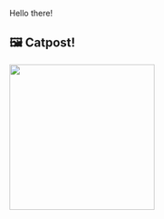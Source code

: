 Hello there!



## 🖼️ Catpost!

<sub>
    <img src="https://cdn2.thecatapi.com/images/U5NlbNP2o.png" height="256">
</sub>

